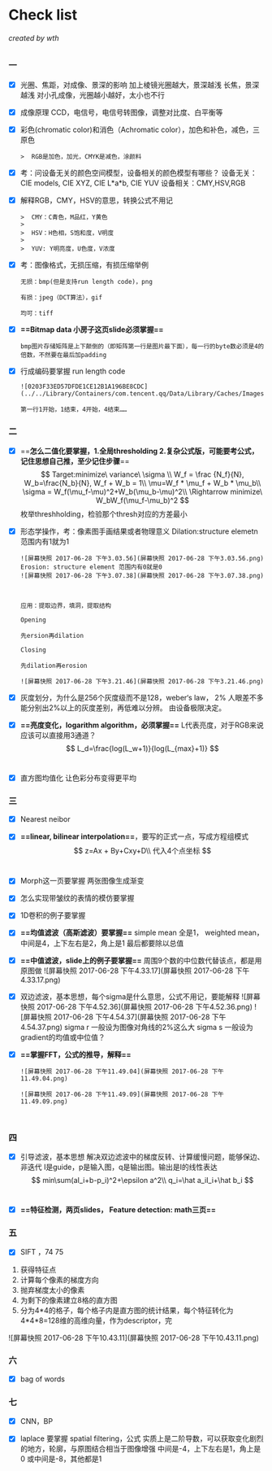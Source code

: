 # Check list

###### created by wth

### 一

- [x] 光圈、焦距，对成像、景深的影响
      加上棱镜光圈越大，景深越浅
      长焦，景深越浅
      对小孔成像，光圈越小越好，太小也不行

- [x] 成像原理
      CCD，电信号，电信号转图像，调整对比度、白平衡等

- [x] 彩色(chromatic color)和消色（Achromatic color），加色和补色，减色，三原色 

      >  RGB是加色，加光，CMYK是减色，涂颜料

- [x] 考：问设备无关的颜色空间模型，设备相关的颜色模型有哪些？
      设备无关：CIE models, CIE XYZ, CIE L\*a\*b, CIE YUV
      设备相关：CMY,HSV,RGB



- [x] 解释RGB，CMY，HSV的意思，转换公式不用记

      >  CMY：C青色，M品红，Y黄色
      >
      >  HSV：H色相，S饱和度，V明度
      >
      >  YUV: Y明亮度，U色度，V浓度


- [x] 考：图像格式，无损压缩，有损压缩举例

      无损：bmp(但是支持run length code)，png

      有损：jpeg（DCT算法），gif

      均可：tiff


- [x] **==Bitmap data 小房子这页slide必须掌握==**

      bmp图片存储矩阵是上下颠倒的（即矩阵第一行是图片最下面），每一行的byte数必须是4的倍数，不然要在最后加padding

- [x] 行成编码要掌握 run length code

      ![0203F33ED57DFDE1CE12B1A196BE8CDC](../../Library/Containers/com.tencent.qq/Data/Library/Caches/Images/0203F33ED57DFDE1CE12B1A196BE8CDC.png)

      第一行1开始，1结束，4开始，4结束……

### 二

- [x] ==**怎么二值化要掌握，1.全局thresholding   2.复杂公式版，可能要考公式，记住思想自己推，至少记住步骤**==
      $$
      Target:minimize\ variance\ \sigma \\
      W_f = \frac {N_f}{N}, W_b=\frac{N_b}{N}, W_f + W_b = 1\\
      \mu=W_f * \mu_f + W_b * \mu_b\\
      \sigma = W_f(\mu_f-\mu)^2+W_b(\mu_b-\mu)^2\\
      \Rightarrow minimize\ W_bW_f(\mu_f-\mu_b)^2
      $$
      枚举threshholding，检验那个thresh对应的方差最小

- [x] 形态学操作，考：像素图手画结果或者物理意义
      Dilation:structure elemetn范围内有1就为1

      ![屏幕快照 2017-06-28 下午3.03.56](屏幕快照 2017-06-28 下午3.03.56.png)
      Erosion: structure element 范围内有0就是0
      ![屏幕快照 2017-06-28 下午3.07.38](屏幕快照 2017-06-28 下午3.07.38.png)

      ​

      应用：提取边界，填洞，提取结构

      Opening

      先ersion再dilation

      Closing

      先dilation再erosion

      ![屏幕快照 2017-06-28 下午3.21.46](屏幕快照 2017-06-28 下午3.21.46.png)

- [x] 灰度划分，为什么是256个灰度级而不是128，weber‘s law， 2%
      人眼差不多能分别出2%以上的灰度差别，再低难以分辨。
      由设备极限决定。

- [x] **==亮度变化，logarithm algorithm，必须掌握==**
      L代表亮度，对于RGB来说应该可以直接用3通道？
      $$
      L_d=\frac{log(L_w+1)}{log(L_{max}+1)}
      $$
      ​

- [x] 直方图均值化
      让色彩分布变得更平均

### 三

- [x] Nearest neibor

- [x] **==linear, bilinear interpolation==**，要写的正式一点，写成方程组模式
      $$
      z=Ax + By+Cxy+D\\
      代入4个点坐标
      $$
      ​

- [x] Morph这一页要掌握
      两张图像生成渐变

- [x] 怎么实现带皱纹的表情的模仿要掌握

- [x] 1D卷积的例子要掌握

- [x] **==均值滤波（高斯滤波）要掌握==**
      simple mean 全是1，
      weighted mean，中间是4，上下左右是2，角上是1
      最后都要除以总值

- [x] **==中值滤波，slide上的例子要掌握==**
      周围9个数的中位数代替该点，都是用原图做
      ![屏幕快照 2017-06-28 下午4.33.17](屏幕快照 2017-06-28 下午4.33.17.png)

- [x] 双边滤波，基本思想，每个sigma是什么意思，公式不用记，要能解释
      ![屏幕快照 2017-06-28 下午4.52.36](屏幕快照 2017-06-28 下午4.52.36.png)
      ![屏幕快照 2017-06-28 下午4.54.37](屏幕快照 2017-06-28 下午4.54.37.png)
      sigma r 一般设为图像对角线的2%这么大
      sigma s 一般设为gradient的均值或中位值？

- [x] **==掌握FFT，公式的推导，解释==**

      ![屏幕快照 2017-06-28 下午11.49.04](屏幕快照 2017-06-28 下午11.49.04.png)

      ![屏幕快照 2017-06-28 下午11.49.09](屏幕快照 2017-06-28 下午11.49.09.png)

      ​

### 四

- [x] 引导滤波，基本思想
      解决双边滤波中的梯度反转、计算缓慢问题，能够保边、非迭代
      I是guide，p是输入图，q是输出图。输出是I的线性表达
      $$
      min\sum(aI_i+b-p_i)^2+\epsilon a^2\\
      q_i=\hat a_iI_i+\hat b_i
      $$
      ​

- [x] **==特征检测，两页slides， Feature detection: math三页==**

### 五

- [x] SIFT ，74 75

1. 获得特征点
2. 计算每个像素的梯度方向
3. 抛弃梯度太小的像素
4. 为剩下的像素建立8格的直方图
5. 分为4*4的格子，每个格子内是直方图的统计结果，每个特征转化为4\*4\*8=128维的高维向量，作为descriptor，完

![屏幕快照 2017-06-28 下午10.43.11](屏幕快照 2017-06-28 下午10.43.11.png)

### 六

- [x] bag of words

### 七

- [x] CNN，BP
- [x] laplace 要掌握 spatial filtering，公式
      实质上是二阶导数，可以获取变化剧烈的地方，轮廓，与原图结合相当于图像增强
      中间是-4，上下左右是1，角上是0
      或中间是-8，其他都是1

